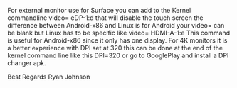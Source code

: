 For external monitor use for Surface you can add to the Kernel commandline video= eDP-1:d that will disable the touch screen the difference between Android-x86 and Linux is for Android your video= can be blank but Linux has to be specific like video= HDMI-A-1:e
This command is useful for Android-x86 since it only has one display. For 4K monitors it is a better experience with DPI set at 320 this can be done at the end of the kernel command line like this DPI=320 or go to GooglePlay and install a DPI changer apk.



Best Regards
Ryan Johnson